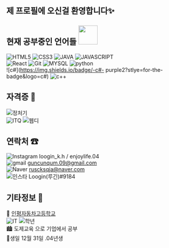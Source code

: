 ## 제 프로필에 오신걸 환영합니다✨ <br><br> 현재 공부중인 언어들 <img src="https://ifh.cc/g/ScZL6o.gif" width="50">

![HTML5](https://img.shields.io/badge/-HTML5-F05032?stlye=for-the-badge&logo=HTML5&logoColor=ffffff)
![CSS3](https://img.shields.io/badge/-CSS3-007ACC?stlye=for-the-badge&logo=CSS3&logoColor=ffffff)
![JAVA](https://img.shields.io/badge/-JAVA-2b2b61?stlye=for-the-badge&logo=JAVA)
![JAVASCRIPT](https://img.shields.io/badge/-JAVASCRIPT-000000?stlye=for-the-badge&logo=JAVASCRIPT)
<BR>
![React](https://img.shields.io/badge/-React-black?stlye=for-the-badge&logo=React)
![Git](https://img.shields.io/badge/-Git-red?stlye=for-the-badge&logo=Git&logoColor=ffffff)
![MYSQL](https://img.shields.io/badge/-MYSQL-grey?stlye=for-the-badge&logo=MYSQL&logoColor=ffffff)
![python](https://img.shields.io/badge/-python-323232?stlye=for-the-badge&logo=python)
<br>
![c#](https://img.shields.io/badge/-c#-
purple2?stlye=for-the-badge&logo=c#)
![c++](https://img.shields.io/badge/-c++-323232?stlye=for-the-badge&logo=c)
   
## 자격증 📜
   ![정처기](https://img.shields.io/badge/-정보처리기능사(필기)-FFFFFF)
   <br>
   ![ITQ](https://img.shields.io/badge/-ITQ한글(B)-FFFFFF)
   ![웹디](https://img.shields.io/badge/-웹디자인기능사-FFFFFF)
   <br>
   
## 연락처 ☎
![Instagram](https://img.shields.io/badge/-Instagram-ffffff?stlye=for-the-badge&logo=instagram)   loogin_k.h /  enjoylife.04
   <br>
![gmail](https://img.shields.io/badge/-Gmail-ffffff?stlye=for-the-badge&logo=Gmail) guncunqum.09@gmail.com
  <br>
![Naver](https://img.shields.io/badge/-Naver-228c22?stlye=for-the-badge&logo=Naver) ruscksqja@naver.com
  <br>
![인스타](https://img.shields.io/badge/-Discord-000000?stlye=for-the-badge&logo=discord) Loogin(루긴)#9184
  
 ## 기타정보 🧾
  🏫 <a href="http://inpyung.icehs.kr/main.do">인평자동차고등학교</a><br>
  ![IT](https://img.shields.io/badge/-IT학과-000000)
  ![학년](https://img.shields.io/badge/-3학년-000000)
   <br>
  🏙 도제교육 으로 기업에서 공부
   <br>
  🎁생일 12월 31일 .04년생
